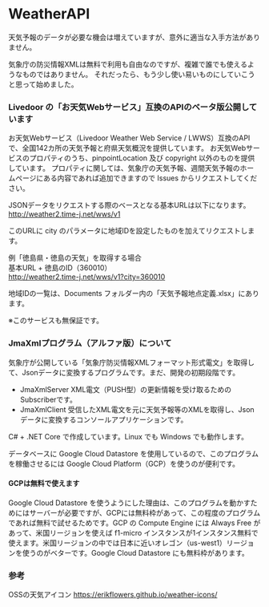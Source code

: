 # WeatherAPI
天気予報のデータが必要な機会は増えていますが、意外に適当な入手方法がありません。

気象庁の防災情報XMLは無料で利用も自由なのですが、複雑で誰でも使えるようなものではありません。
それだったら、もう少し使い易いものにしていこうと思って始めました。

### Livedoor の「お天気Webサービス」互換のAPIのベータ版公開しています
お天気Webサービス（Livedoor Weather Web Service / LWWS）互換のAPIで、全国142カ所の天気予報と府県天気概況を提供しています。
お天気Webサービスのプロパティのうち、pinpointLocation 及び copyright 以外のものを提供しています。
プロパティに関しては、気象庁の天気予報、週間天気予報のホームページにある内容であれば追加できますので Issues からリクエストしてください。

JSONデータをリクエストする際のベースとなる基本URLは以下になります。  
http://weather2.time-j.net/wws/v1

このURLに city のパラメータに地域IDを設定したものを加えてリクエストします。 

例「徳島県・徳島の天気」を取得する場合  
基本URL + 徳島のID（360010）  
http://weather2.time-j.net/wws/v1?city=360010 

地域IDの一覧は、Documents フォルダー内の「天気予報地点定義.xlsx」にあります。

※このサービスも無保証です。

### JmaXmlプログラム（アルファ版）について
気象庁が公開している「気象庁防災情報XMLフォーマット形式電文」を取得して、Jsonデータに変換するプログラムです。まだ、開発の初期段階です。

- JmaXmlServer XML電文（PUSH型）の更新情報を受け取るためのSubscriberです。
- JmaXmlClient 受信したXML電文を元に天気予報等のXMLを取得し、Jsonデータに変換するコンソールアプリケーションです。

C# + .NET Core で作成しています。Linux でも Windows でも動作します。

データベースに Google Cloud Datastore を使用しているので、このプログラムを稼働させるには Google Cloud Platform（GCP）を使うのが便利です。

#### GCPは無料で使えます

Google Cloud Datastore を使うようにした理由は、このプログラムを動かすためにはサーバーが必要ですが、GCPには無料枠があって、この程度のプログラムであれば無料で試せるためです。GCP の Compute Engine には Always Free があって、米国リージョンを使えば f1-micro インスタンスが1インスタンス無料で使えます。米国リージョンの中では日本に近いオレゴン（us-west1）リージョンを使うのがベターです。Google Cloud Datastore にも無料枠があります。 

### 参考

OSSの天気アイコン https://erikflowers.github.io/weather-icons/
